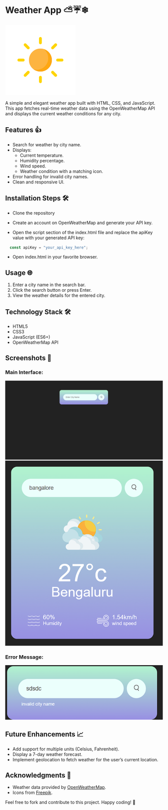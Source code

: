 # Weather App ⛅☔❄
![](img/clear.png)

A simple and elegant weather app built with HTML, CSS, and JavaScript. This app fetches real-time weather data using the OpenWeatherMap API and displays the current weather conditions for any city.

## Features 👍
- Search for weather by city name.
- Displays:
  - Current temperature.
  - Humidity percentage.
  - Wind speed.
  - Weather condition with a matching icon.
- Error handling for invalid city names.
- Clean and responsive UI.

## Installation Steps 🛠️

- Clone the repository

- Create an account on OpenWeatherMap and generate your API key.

- Open the script section of the index.html file and replace the apiKey value with your generated API key:
 ```javascript
   const apiKey = "your_api_key_here";
   ```


- Open index.html in your favorite browser.

## Usage 🌐

1. Enter a city name in the search bar.
2. Click the search button or press Enter.
3. View the weather details for the entered city.

## Technology Stack 🛠
- HTML5
- CSS3
- JavaScript (ES6+)
- OpenWeatherMap API

## Screenshots 📸

### Main Interface:
![Main Interface](img/demo1.png)
![Main Interface](img/demo2.png)


### Error Message:
![Error Message](img/demo3.png)

## Future Enhancements 📈
- Add support for multiple units (Celsius, Fahrenheit).
- Display a 7-day weather forecast.
- Implement geolocation to fetch weather for the user’s current location.

## Acknowledgments 🙏
- Weather data provided by [OpenWeatherMap](https://openweathermap.org/).
- Icons from [Freepik](https://www.flaticon.com/).


Feel free to fork and contribute to this project. Happy coding! 🚀

